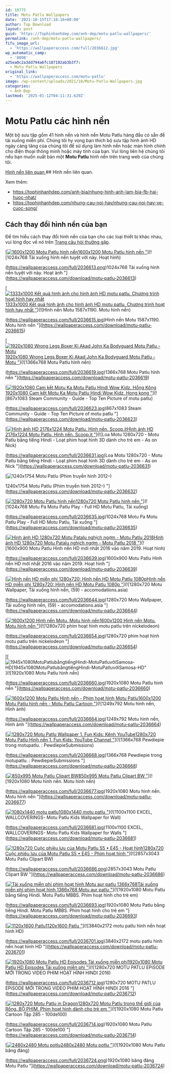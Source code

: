 ```yaml
---
id: 10775
title: Motu Patlu Wallpapers
date: '2021-10-15T17:18:16+00:00'
author: Top Download
layout: post
guid: 'https://Tophinhanhdep.com/anh-dep/motu-patlu-wallpapers/'
permalink: /anh-dep/motu-patlu-wallpapers/
fifu_image_url:
  - 'https://wallpaperaccess.com/full/2036612.jpg'
wp_automatic_camp:
  - '8098'
a25ea0c2a3dd794a6fc187102ab3b3f7:
  - Motu Patlu Wallpapers
original_link:
  - 'https://wallpaperaccess.com/motu-patlu'
image: /wp-content/uploads/2021/10/Motu-Patlu-Wallpapers.jpg
categories:
  - Ảnh Đẹp
lastmod: '2025-01-12T04:11:31.629Z'
---
```

# Motu Patlu các hình nền

Một bộ sưu tập gồm 41 hình nền và hình nền Motu Patlu hàng đầu có sẵn để tải xuống miễn phí. Chúng tôi hy vọng bạn thích bộ sưu tập hình ảnh HD ngày càng tăng của chúng tôi để sử dụng làm hình nền hoặc màn hình chính cho điện thoại thông minh hoặc máy tính của bạn. Vui lòng liên hệ chúng tôi nếu bạn muốn xuất bản một **Motu Patlu** hình nền trên trang web của chúng tôi.

[Hình nền liên quan ](#related) ## Hình nền liên quan.

   
 Xem thêm:

   
- <https://tophinhanhdep.com/anh-bia/nhung-hinh-anh-lam-bia-fb-hai-huoc-nhat/>
- <https://tophinhanhdep.com/nhung-cau-noi-hay/nhung-cau-noi-hay-ve-cuoc-song/>

## Cách thay đổi hình nền của bạn

Để tìm hiểu cách thay đổi hình nền của bạn cho các loại thiết bị khác nhau, vui lòng đọc về nó trên [Trang câu hỏi thường gặp](https://tophinhanhdep.com/faq/).

  
[[![1600x1200 Motu Patlu hình nền](https://wallpaperaccess.com/full/2036612.jpg)1600x1200 Motu Patlu hình nền "](https://wallpaperaccess.com/download/motu-patlu-2036612)](![1024x768 Tải xuống hình nền tuyệt vời này.  Hoạt hình)

(https://wallpaperaccess.com/full/2036613.png)1024x768 Tải xuống hình nền tuyệt vời này. Hoạt ảnh "](https://wallpaperaccess.com/download/motu-patlu-2036613)

[[![1333x1000 Kết quả hình ảnh cho hình ảnh HD motu patlu.  Chương trình hoạt hình hay nhất](https://wallpaperaccess.com/full/2036614.jpg)1333x1000 Kết quả hình ảnh cho hình ảnh HD motu patlu. Chương trình hoạt hình hay nhất "](https://wallpaperaccess.com/download/motu-patlu-2036614)](![Hình nền Motu 1587x1190.  Motu hình nền)

(https://wallpaperaccess.com/full/2036615.jpg)Hình nền Motu 1587x1190. Motu hình nền "](https://wallpaperaccess.com/download/motu-patlu-2036615)

[[![1920x1080 Wrong Legs Boxer Ki Akad John Ka Bodyguard Motu Patlu - Motu](https://wallpaperaccess.com/full/2036616.jpg)1920x1080 Wrong Legs Boxer Ki Akad John Ka Bodyguard Motu Patlu - Motu "](https://wallpaperaccess.com/download/motu-patlu-2036616)](![1366x768 Motu Patlu hình nền)

(https://wallpaperaccess.com/full/2036619.jpg)1366x768 Motu Patlu hình nền "](https://wallpaperaccess.com/download/motu-patlu-2036619)

[[![1920x1080 Cam kết Motu Ka Motu Patlu Hindi Wow Kidz.  Hồng Kông](https://wallpaperaccess.com/full/2036621.jpg)1920x1080 Cam kết Motu Ka Motu Patlu Hindi Wow Kidz. Hong kong "](https://wallpaperaccess.com/download/motu-patlu-2036621)](![867x1083 Steam Community - Guide - Top Ten Picture of motu patlu)

(https://wallpaperaccess.com/full/2036623.jpg)867x1083 Steam Community - Guide - Top Ten Picture of motu patlu "](https://wallpaperaccess.com/download/motu-patlu-2036623)

[[![Hình ảnh HD 2176x1224 Motu Patlu.  Hình nền.  Scoop.it](https://wallpaperaccess.com/full/2036626.jpg)Hình ảnh HD 2176x1224 Motu Patlu. Hình nền. Scoop.it "](https://wallpaperaccess.com/download/motu-patlu-2036626)](![Loa Motu 1280x720 - Motu Patlu bằng tiếng Hindi - Loạt phim hoạt hình 3D dành cho trẻ em - As on Nick)

(https://wallpaperaccess.com/full/2036631.jpg)Loa Motu 1280x720 - Motu Patlu bằng tiếng Hindi - Loạt phim hoạt hình 3D dành cho trẻ em - As on Nick "](https://wallpaperaccess.com/download/motu-patlu-2036631)

[![1240x1754 Motu Patlu (Phim truyền hình 2012–)](https://wallpaperaccess.com/full/2036632.jpg)

1240x1754 Motu Patlu (Phim truyền hình 2012–) "](https://wallpaperaccess.com/download/motu-patlu-2036632)

[[![1280x720 Motu Patlu hình nền](https://wallpaperaccess.com/full/2036634.jpg)1280x720 Motu Patlu hình nền "](https://wallpaperaccess.com/download/motu-patlu-2036634)](![1024x768 Motu Pa Motu Patlu Play - Full HD Motu Patlu, Tải xuống)

(https://wallpaperaccess.com/full/2036635.jpg)1024x768 Motu Pa Motu Patlu Play - Full HD Motu Patlu, Tải xuống "](https://wallpaperaccess.com/download/motu-patlu-2036635)

[[![Hình ảnh HD 1280x720 Motu Patalu nghịch ngợm - Motu Patlu 2018](https://wallpaperaccess.com/full/2036636.jpg)Hình ảnh HD 1280x720 Motu Patalu nghịch ngợm - Motu Patlu 2018 "](https://wallpaperaccess.com/download/motu-patlu-2036636)](![1600x900 Motu Patlu Hình nền HD mới nhất 2016 vào năm 2019. Hoạt hình)

(https://wallpaperaccess.com/full/2036639.jpg)1600x900 Motu Patlu Hình nền HD mới nhất 2016 vào năm 2019. Hoạt hình "](https://wallpaperaccess.com/download/motu-patlu-2036639)

[[![Hình nền HD miễn phí 1280x720: Hình nền HD Motu Patlu 1080p](https://wallpaperaccess.com/full/2036640.jpg)Hình nền HD miễn phí 1280x720: Hình nền HD Motu Patlu 1080p "](https://wallpaperaccess.com/download/motu-patlu-2036640)](![1280x720 Motu Wallpaper, Tải xuống hình nền, (59) - accomodations.asia)

(https://wallpaperaccess.com/full/2036644.jpg)1280x720 Motu Wallpaper, Tải xuống hình nền, (59) - accomodations.asia "](https://wallpaperaccess.com/download/motu-patlu-2036644)

[[![1600x1200 Hình nền Motu.  Motu hình nền](https://wallpaperaccess.com/full/2036646.jpg)1600x1200 Hình nền Motu. Motu hình nền "](https://wallpaperaccess.com/download/motu-patlu-2036646)](![1280x720 phim hoạt hình motu patlu trên nickelodeon)

(https://wallpaperaccess.com/full/2036654.jpg)1280x720 phim hoạt hình motu patlu trên nickelodeon "](https://wallpaperaccess.com/download/motu-patlu-2036654)

[[![[1945x1080MotuPatlubằngtiếngHindi-MotuPatluvớiSamosa-HD](https://wallpaperaccess.com/full/2036655.jpg)\[1945x1080MotuPatlubằngtiếngHindi-MotuPatluvớiSamosa-HD"](https://wallpaperaccess.com/download/motu-patlu-2036655)](![1920x1080 Motu Patlu hình nền)

(https://wallpaperaccess.com/full/2036660.jpg)1920x1080 Motu Patlu hình nền "](https://wallpaperaccess.com/download/motu-patlu-2036660)

[[![1600x1200 Motu Patlu Hình nền - Phim hoạt hình Motu Patlu](https://wallpaperaccess.com/full/2036662.jpg)1600x1200 Motu Patlu hình nền - Motu Patlu Cartoon "](https://wallpaperaccess.com/download/motu-patlu-2036662)](![1249x792 Motu hình nền, Hình ảnh)

(https://wallpaperaccess.com/full/2036664.jpg)1249x792 Motu hình nền, Hình ảnh "](https://wallpaperaccess.com/download/motu-patlu-2036664)

[[![1280x720 Motu Patlu Wallpaper 1. Fun Kids: Kênh YouTube](https://wallpaperaccess.com/full/2036667.jpg)1280x720 Motu Patlu Hình nền 1. Fun Kids: YouTube Channel "](https://wallpaperaccess.com/download/motu-patlu-2036667)](![1366x768 Pewdiepie trong motupatlu.  : PewdiepieSubmissions)

(https://wallpaperaccess.com/full/2036668.jpg)1366x768 Pewdiepie trong motupatlu. : PewdiepieSubmissions "](https://wallpaperaccess.com/download/motu-patlu-2036668)

[[![850x995 Motu Patlu Clipart BW](https://wallpaperaccess.com/full/2036670.jpg)850x995 Motu Patlu Clipart BW "](https://wallpaperaccess.com/download/motu-patlu-2036670)](![1920x1080 Motu hình nền.  Motu hình nền)

(https://wallpaperaccess.com/full/2036677.jpg)1920x1080 Motu hình nền. Motu hình nền "](https://wallpaperaccess.com/download/motu-patlu-2036677)

[[![1080x1440 motu patlu](https://wallpaperaccess.com/full/2036679.jpg)1080x1440 motu patlu "](https://wallpaperaccess.com/download/motu-patlu-2036679)](![1100x1100 EXCEL, WALLCOVERINGS- Motu Patlu Kids Wallpaper for Wall)

(https://wallpaperaccess.com/full/2036681.jpg)1100x1100 EXCEL, WALLCOVERINGS- Motu Patlu Kids Wallpaper for Walls "](https://wallpaperaccess.com/download/motu-patlu-2036681)

[[![1280x720 Cuộc phiêu lưu của Motu Patlu S5 • E45 - Hoạt hình](https://wallpaperaccess.com/full/2036684.jpg)1280x720 Cuộc phiêu lưu của Motu Patlu S5 • E45 - Phim hoạt hình "](https://wallpaperaccess.com/download/motu-patlu-2036684)](![2857x3043 Motu Patlu Clipart BW)

(https://wallpaperaccess.com/full/2036686.png)2857x3043 Motu Patlu Clipart BW "](https://wallpaperaccess.com/download/motu-patlu-2036686)

[[![Tải xuống miễn phí phim hoạt hình Motu aur patlu 1366x768](https://wallpaperaccess.com/full/2036691.jpg)Tải xuống miễn phí phim hoạt hình 1366x768 Motu aur patlu "](https://wallpaperaccess.com/download/motu-patlu-2036691)](![1920x1080 Motu Patlu bằng tiếng Hindi.  Motu Patlu MBBS.  Phim hoạt hình cho trẻ em)

(https://wallpaperaccess.com/full/2036693.jpg)1920x1080 Motu Patlu bằng tiếng Hindi. Motu Patlu MBBS. Phim hoạt hình cho trẻ em "](https://wallpaperaccess.com/download/motu-patlu-2036693)

[[![1120x1600 Patlu](https://wallpaperaccess.com/full/2036697.jpg)1120x1600 Patlu "](https://wallpaperaccess.com/download/motu-patlu-2036697)](![3840x2172 motu patlu hình nền hoạt hình HD)

(https://wallpaperaccess.com/full/2036701.jpg)3840x2172 motu patlu hình nền hoạt hình HD "](https://wallpaperaccess.com/download/motu-patlu-2036701)

[[![1920x1080 Motu Patlu HD Episodes Tải xuống miễn phí](https://wallpaperaccess.com/full/2036711.jpg)1920x1080 Motu Patlu HD Episodes Tải xuống miễn phí "](https://wallpaperaccess.com/download/motu-patlu-2036711)](![1280x720 MOTU PATLU EPiSODE MỚI TRONG VIDEO PHIM HOẠT HÌNH HINDI 2016)

(https://wallpaperaccess.com/full/2036712.jpg)1280x720 MOTU PATLU EPiSODE MỚI TRONG VIDEO PHIM HOẠT HÌNH HINDI 2016 "](https://wallpaperaccess.com/download/motu-patlu-2036712)

[[![1280x720 Motu Patlu in Dragon](https://wallpaperaccess.com/full/2036713.jpg)1280x720 Motu Patlu trong thế giới của Rồng. BỘ PHIM. Phim hoạt hình dành cho trẻ em "](https://wallpaperaccess.com/download/motu-patlu-2036713)](![1920x1080 Motu Patlu Cartoon Tập 285 - 100de100)

(https://wallpaperaccess.com/full/2036714.jpg)1920x1080 Motu Patlu Cartoon Tập 285 - 100de100 "](https://wallpaperaccess.com/download/motu-patlu-2036714)

[[![2480x2480 Motu potlu](https://wallpaperaccess.com/full/2036721.jpg)2480x2480 Motu potlu "](https://wallpaperaccess.com/download/motu-patlu-2036721)](![1920x1080 Motu Patlu băng đảng)

(https://wallpaperaccess.com/full/2036724.png)1920x1080 băng đảng Motu Patlu "](https://wallpaperaccess.com/download/motu-patlu-2036724)
